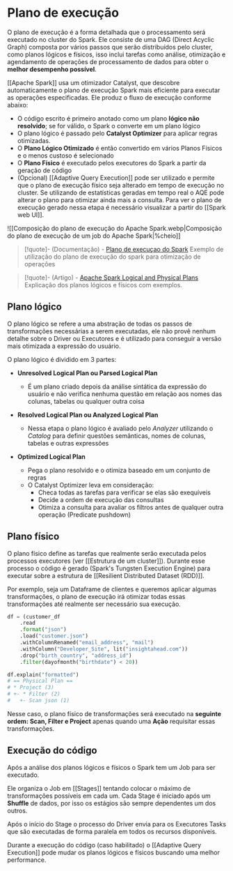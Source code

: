 # Plano de execução

O plano de execução é a forma detalhada que o processamento será executado no cluster do Spark. Ele consiste de uma DAG (Direct Acyclic Graph) composta por vários passos que serão distribuídos pelo cluster, como planos lógicos e físicos, isso inclui tarefas como análise, otimização e agendamento de operações de processamento de dados para obter o **melhor desempenho possível**.

[[Apache Spark]] usa um otimizador Catalyst, que descobre automaticamente o plano de execução Spark mais eficiente para executar as operações especificadas. Ele produz o fluxo de execução conforme abaixo:

- O código escrito é primeiro anotado como um plano **lógico não resolvido**; se for válido, o Spark o converte em um plano lógico
- O plano lógico é passado pelo **Catalyst Optimizer** para aplicar regras otimizadas.
- O **Plano Lógico Otimizado** é então convertido em vários Planos Físicos e o menos custoso é selecionado
- O **Plano Físico** é executado pelos executores do Spark a partir da geração de código
- (Opcional) [[Adaptive Query Execution]] pode ser utilizado e permite que o plano de execução físico seja alterado em tempo de execução no cluster. Se utilizando de estatísticas geradas em tempo real o AQE pode alterar o plano para otimizar ainda mais a consulta. Para ver o plano de execução gerado nessa etapa é necessário visualizar a partir do [[Spark web UI]].

![[Composição do plano de execução do Apache Spark.webp|Composição do plano de execução de um job do Apache Spark|%cheio]]


> [!quote]- (Documentação) - [Plano de execuçao do Spark](https://sparkbyexamples.com/spark/spark-execution-plan/)
> Exemplo de utilização do plano de execução do spark para otimização de operações

> [!quote]- (Artigo) - [Apache Spark Logical and Physical Plans](https://www.clairvoyant.ai/blog/apache-spark-logical-and-physical-plans)
> Explicação dos planos lógicos e físicos com exemplos.

## Plano lógico

O plano lógico se refere a uma abstração de todas os passos de transformações necessárias a serem executadas, ele não provê nenhum detalhe sobre o Driver ou Executores e é utilizado para conseguir a versão mais otimizada a expressão do usuário.

O plano lógico é dividido em 3 partes:

- **Unresolved Logical Plan ou Parsed Logical Plan**
	- É um plano criado depois da análise sintática da expressão do usuário e não verifica nenhuma questão em relação aos nomes das colunas, tabelas ou qualquer outra coisa

- **Resolved Logical Plan ou Analyzed Logical Plan**
	- Nessa etapa o plano lógico é avaliado pelo *Analyzer* utilizando o *Catalog* para definir questões semânticas, nomes de colunas, tabelas e outras expressões

- **Optimized Logical Plan**
	- Pega o plano resolvido e o otimiza baseado em um conjunto de regras
	- O Catalyst Optimizer leva em consideração:
		- Checa todas as tarefas para verificar se elas são exequíveis
		- Decide a ordem de execução das consultas
		- Otimiza a consulta para avaliar os filtros antes de qualquer outra operação (Predicate pushdown)

## Plano físico

O plano físico define as tarefas que realmente serão executada pelos processos executores (ver [[Estrutura de um cluster]]). Durante esse processo o código é gerado (Spark's Tungsten Execution Engine) para executar sobre a estrutura de [[Resilient Distributed Dataset (RDD)]].

Por exemplo, seja um Dataframe de clientes e queremos aplicar algumas transformações, o plano de execução irá otimizar todas essas transformações até realmente ser necessário sua execução.

```py
df = (customer_df
	.read
	.format("json")
	.load("customer.json")
	.withColumnRenamed("email_address", "mail")
	.withColumn("Developer_Site", lit("insightahead.com"))
	.drop("birth_country", "address_id")
	.filter(dayofmonth("birthdate") < 20))

df.explain("formatted")
# == Physical Plan ==
# * Project (3)
# +- * Filter (2)
# 	+- Scan json (1)
```

Nesse caso, o plano físico de transformações será executado na **seguinte ordem: Scan, Filter e Project** apenas quando uma **Ação** requisitar essas transformações.

## Execução do código

Após a análise dos planos lógicos e físicos o Spark tem um Job para ser executado.

Ele organiza o Job em [[Stages]] tentando colocar o máximo de transformações possíveis em cada um. Cada Stage é iniciado após um **Shuffle** de dados, por isso os estágios são sempre dependentes um dos outros.

Após o início do Stage o processo do Driver envia para os Executores Tasks que são executadas de forma paralela em todos os recursos disponíveis.

Durante a execução do código (caso habilitado) o [[Adaptive Query Execution]] pode mudar os planos lógicos e físicos buscando uma melhor performance.